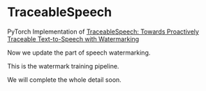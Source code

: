 # TraceableSpeech
PyTorch Implementation of [TraceableSpeech: Towards Proactively Traceable Text-to-Speech with Watermarking](https://arxiv.org/abs/2406.04840)

Now we update the part of speech watermarking.

This is the watermark training pipeline. 

We will complete the whole detail soon.

<!--
## Quick Started
### Dependencies
```
pip install -r requirement.txt
```

### Default Preparation
We are using the [LibriTTS](https://openslr.org/60/) dataset.

Modify the parameter `--input_training_file` `--input_validation_file` `--checkpoint_path` in `train.py`

Modify the parameter `--input_wavs_dir` `--output_dir` `--checkpoint_file` in `inference.py`

Modify the config.json

### Watermark config
The watermark configuration is in the `watermark.py` file, defaulting to 4-digit base-16.

### Train
```
python train.py
```

### Test
```
python inference.py
```

### Acknowledgements
This implementation uses parts of the code from the following Github repos: [AcademiCodec](https://github.com/yangdongchao/AcademiCodec)

### Citations
If you find this code useful in your research, please consider citing:
```
@misc{zhou2024traceablespeechproactivelytraceabletexttospeech,
      title={TraceableSpeech: Towards Proactively Traceable Text-to-Speech with Watermarking}, 
      author={Junzuo Zhou and Jiangyan Yi and Tao Wang and Jianhua Tao and Ye Bai and Chu Yuan Zhang and Yong Ren and Zhengqi Wen},
      year={2024},
      eprint={2406.04840},
      archivePrefix={arXiv},
      primaryClass={cs.SD},
      url={https://arxiv.org/abs/2406.04840}, 
}
```
-->



